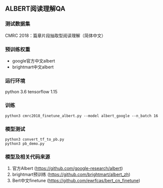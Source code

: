 ## ALBERT阅读理解QA

### 测试数据集
CMRC 2018：篇章片段抽取型阅读理解（简体中文）

### 预训练权重
- google官方中文albert
- brightmart中文albert

### 运行环境
python 3.6
tensorflow 1.15

### 训练
```
python3 cmrc2018_finetune_albert.py --model albert_google --n_batch 16
```

### 模型测试
```
python3 convert_tf_to_pb.py
python3 pb_demo.py
```

### 模型及相关代码来源
1. 官方Albert (https://github.com/google-research/albert)
2. brightmart预训练 (https://github.com/brightmart/albert_zh)
3. Bert中文finetune (https://github.com/ewrfcas/bert_cn_finetune)

